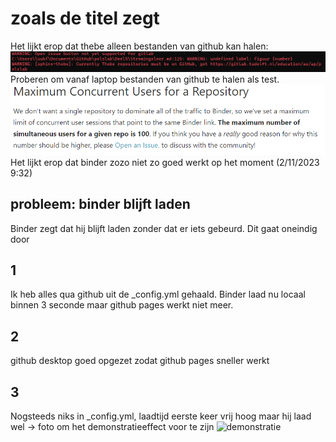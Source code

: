# zoals de titel zegt

Het lijkt erop dat thebe alleen bestanden van github kan halen: 
![thebeGithub](./images/thebeGithub.png)
Proberen om vanaf laptop bestanden van github te halen als test. 
![binderUsers](./images/binder_max.png)
Het lijkt erop dat binder zozo niet zo goed werkt op het moment (2/11/2023 9:32)

## probleem: binder blijft laden

Binder zegt dat hij blijft laden zonder dat er iets gebeurd. Dit gaat oneindig door

## 1

Ik heb alles qua github uit de _config.yml gehaald. Binder laad nu locaal binnen 3 seconde maar github pages werkt niet meer.

## 2 

github desktop goed opgezet zodat github pages sneller werkt

## 3 

Nogsteeds niks in _config.yml, laadtijd eerste keer vrij hoog maar hij laad wel -> foto om het demonstratieeffect voor te zijn
![demonstratie](./images/demonstratieeffect.png)